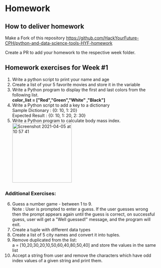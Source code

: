 # Homework

## How to deliver homework 

Make a Fork of this repository https://github.com/HackYourFuture-CPH/python-and-data-science-tools-HYF-homework

Create a PR to add your homework to the respective week folder.

## Homework exercises for Week #1 

1. Write a python script to print your name and age
2. Create a list of your 5 favorite movies and store it in the variable
3. Write a Python program to display the first and last colors from the following list.   <br> <strong> color_list = ["Red","Green","White" ,"Black"]</strong>
4. Write a Python script to add a key to a dictionary
<br>Sample Dictionary : {0: 10, 1: 20}
<br>Expected Result : {0: 10, 1: 20, 2: 30}
5. Write a Python program to calculate body mass index.
<br><space><img width="196" alt="Screenshot 2021-04-05 at 10 57 41" src="https://user-images.githubusercontent.com/6642037/113557123-ccca3300-95fd-11eb-9e5d-c6f9735f5bdb.png">
          
### Additional Exercises:

6. Guess a number  game - between 1 to 9.  
 <br>Note : User is prompted to enter a guess. If the user guesses wrong then the prompt appears again until the guess is correct, on successful guess, user will get a "Well guessed!" message, and the program will exit.
7. Create a tuple with different data types
8. Create a list of 5 city names and convert it into tuples.
9. Remove duplicated from the list:
<br>a = [10,20,30,20,10,50,60,40,80,50,40] and store the values in the same list
10. Accept a string from user and remove the characters which have odd index values of a given string and print them.
